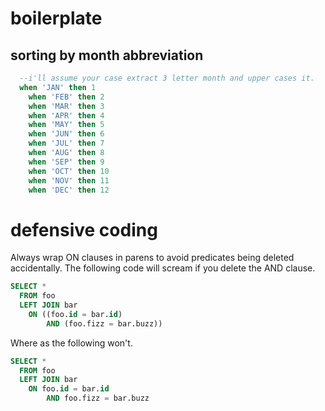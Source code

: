 # boilerplate

## sorting by month abbreviation

```sql
  --i'll assume your case extract 3 letter month and upper cases it.
  when 'JAN' then 1
    when 'FEB' then 2
    when 'MAR' then 3
    when 'APR' then 4    
    when 'MAY' then 5
    when 'JUN' then 6
    when 'JUL' then 7
    when 'AUG' then 8    
    when 'SEP' then 9
    when 'OCT' then 10
    when 'NOV' then 11
    when 'DEC' then 12
```

# defensive coding

Always wrap ON clauses in parens to avoid predicates being deleted accidentally. The following code will scream if you delete  the AND clause.

```sql
SELECT *
  FROM foo
  LEFT JOIN bar
    ON ((foo.id = bar.id)
        AND (foo.fizz = bar.buzz))
```

Where as the following won't.

```sql
SELECT *
  FROM foo
  LEFT JOIN bar
    ON foo.id = bar.id
        AND foo.fizz = bar.buzz
```
